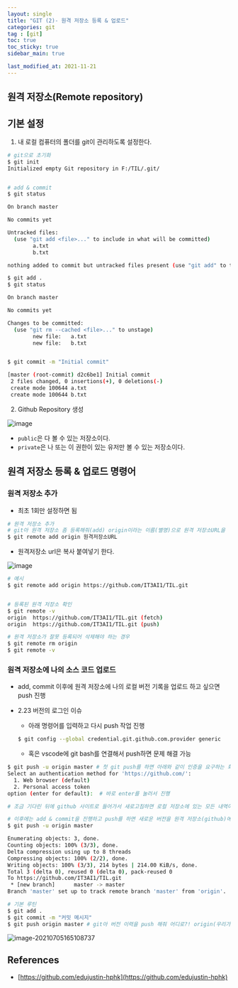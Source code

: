 ```yaml
---
layout: single
title: "GIT (2)- 원격 저장소 등록 & 업로드"
categories: git
tag : [git]
toc: true
toc_sticky: true
sidebar_main: true

last_modified_at: 2021-11-21
---
```


## 원격 저장소(Remote repository)

## 기본 설정

1. 내 로컬 컴퓨터의 폴더를 git이 관리하도록 설정한다.

```bash
# git으로 초기화
$ git init
Initialized empty Git repository in F:/TIL/.git/


# add & commit 
$ git status

On branch master

No commits yet

Untracked files:
  (use "git add <file>..." to include in what will be committed)
        a.txt
        b.txt

nothing added to commit but untracked files present (use "git add" to track)

$ git add .
$ git status

On branch master

No commits yet

Changes to be committed:
  (use "git rm --cached <file>..." to unstage)
        new file:   a.txt
        new file:   b.txt


$ git commit -m "Initial commit"

[master (root-commit) d2c6be1] Initial commit
 2 files changed, 0 insertions(+), 0 deletions(-)
 create mode 100644 a.txt
 create mode 100644 b.txt

```

2. Github Repository 생성

![image](https://user-images.githubusercontent.com/78655692/142751340-a29388f8-9ce0-473e-9130-1f3ce2b8a0f2.png)

- `public`은 다 볼 수 있는 저장소이다.
- `private`은 나 또는 이 권한이 있는 유저만 볼 수 있는 저장소이다.


## 원격 저장소 등록 & 업로드 명령어

### 원격 저장소 추가

- 최초 1회만 설정하면 됨

```bash
# 원격 저장소 추가
# git아 원격 저장소 좀 등록해줘(add) origin이라는 이름(별명)으로 원격 저장소URL을
$ git remote add origin 원격저장소URL
```

- 원격저장소 url은 복사 붙여넣기 한다. 

![image](https://user-images.githubusercontent.com/78655692/142751383-776a7e22-06a7-4f7a-b4ca-714635403244.png)


```bash
# 예시
$ git remote add origin https://github.com/IT3AI1/TIL.git


# 등록된 원격 저장소 확인
$ git remote -v
origin  https://github.com/IT3AI1/TIL.git (fetch)
origin  https://github.com/IT3AI1/TIL.git (push)

# 원격 저장소가 잘못 등록되어 삭제해야 하는 경우
$ git remote rm origin
$ git remote -v
```


### 원격 저장소에 나의 소스 코드 업로드

- add, commit 이후에 원격 저장소에 나의 로컬 버전 기록을 업로드 하고 싶으면 push 진행

- 2.23 버전의 로그인 이슈 

  - 아래 명령어를 입력하고 다시 push 작업 진행

  ```bash
  $ git config --global credential.git.github.com.provider generic
  ```

  - 혹은 vscode에 git bash를 연결해서 push하면 문제 해결 가능



```bash
$ git push -u origin master # 첫 git push를 하면 아래와 같이 인증을 요구하는 화면이 나옴
Select an authentication method for 'https://github.com/':
  1. Web browser (default)  
  2. Personal access token  
option (enter for default):  # 바로 enter를 눌러서 진행

# 조금 기다린 뒤에 github 사이트로 들어가서 새로고침하면 로컬 저장소에 있는 모든 내역이 업로드 된 것을 확인할 수 있음

# 이후에는 add & commit을 진행하고 push를 하면 새로운 버전을 원격 저장소(github)에 업로드 할 수 있다.
$ git push -u origin master

Enumerating objects: 3, done.
Counting objects: 100% (3/3), done.
Delta compression using up to 8 threads
Compressing objects: 100% (2/2), done.
Writing objects: 100% (3/3), 214 bytes | 214.00 KiB/s, done.
Total 3 (delta 0), reused 0 (delta 0), pack-reused 0
To https://github.com/IT3AI1/TIL.git
 * [new branch]      master -> master
Branch 'master' set up to track remote branch 'master' from 'origin'.

```

```bash
# 기본 루틴
$ git add .
$ git commit -m "커밋 메시지"
$ git push origin master # git아 버전 이력을 push 해줘 어디로?! origin(우리가 붙인 별명)으로 master 브랜치를!
```

![image-20210705165108737](https://user-images.githubusercontent.com/78655692/142751466-e50bff96-ec87-4327-9145-6c985566dba2.png)


## References 

- [https://github.com/edujustin-hphk](https://github.com/edujustin-hphk)